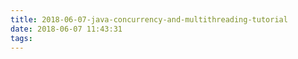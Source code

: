 ```yaml
---
title: 2018-06-07-java-concurrency-and-multithreading-tutorial
date: 2018-06-07 11:43:31
tags:
---
```

